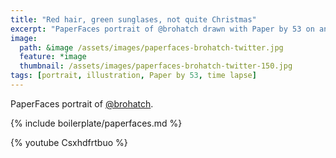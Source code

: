 ```yaml
---
title: "Red hair, green sunglases, not quite Christmas"
excerpt: "PaperFaces portrait of @brohatch drawn with Paper by 53 on an iPad."
image: 
  path: &image /assets/images/paperfaces-brohatch-twitter.jpg 
  feature: *image
  thumbnail: /assets/images/paperfaces-brohatch-twitter-150.jpg
tags: [portrait, illustration, Paper by 53, time lapse]
---
```


PaperFaces portrait of [@brohatch](https://twitter.com/brohatch).

{% include boilerplate/paperfaces.md %}

{% youtube Csxhdfrtbuo %}
